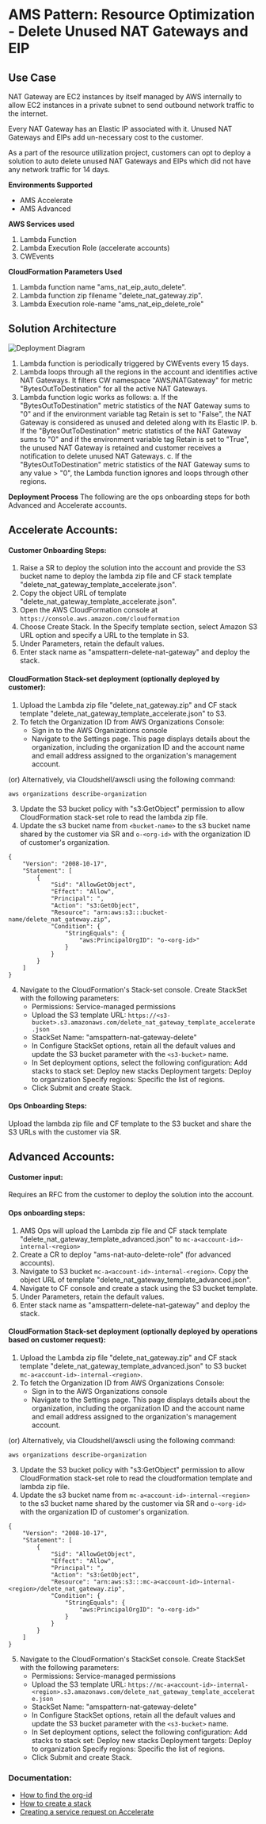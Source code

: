 # AMS Pattern: Resource Optimization - Delete Unused NAT Gateways and EIP

## Use Case

NAT Gateway are EC2 instances by itself managed by AWS internally to allow EC2 instances in a private subnet to send outbound network traffic to the internet. 

Every NAT Gateway has an Elastic IP associated with it. Unused NAT Gateways and EIPs add un-necessary cost to the customer.

As a part of the resource utilization project, customers can opt to deploy a solution to auto delete unused NAT Gateways and EIPs which did not have any network traffic for 14 days.

**Environments Supported**
* AMS Accelerate
* AMS Advanced

**AWS Services used**
1. Lambda Function
2. Lambda Execution Role (accelerate accounts)
3. CWEvents

**CloudFormation Parameters Used**
1. Lambda function name "ams_nat_eip_auto_delete".
2. Lambda function zip filename "delete_nat_gateway.zip".
3. Lambda Execution role-name "ams_nat_eip_delete_role"

## Solution Architecture

![Deployment Diagram](./NAT-Gateway_Auto_Deletion.png)

1. Lambda function is periodically triggered by CWEvents every 15 days. 
2. Lambda loops through all the regions in the account and identifies active NAT Gateways. It filters CW namespace "AWS/NATGateway" for metric "BytesOutToDestination" for all the active NAT Gateways. 
3. Lambda function logic works as follows:
    a. If the "BytesOutToDestination" metric statistics of the NAT Gateway sums to "0" and if the environment variable tag Retain is set to "False", the NAT Gateway is considered as unused and deleted along with its Elastic IP. 
    b. If the "BytesOutToDestination" metric statistics of the NAT Gateway sums to "0" and if the environment variable tag Retain is set to "True", the unused NAT Gateway is retained and customer receives a notification to delete unused NAT Gateways. 
    c. If the "BytesOutToDestination" metric statistics of the NAT Gateway sums to any value > "0", the Lambda function ignores and loops through other regions. 

**Deployment Process** 
The following are the ops onboarding steps for both Advanced and Accelerate accounts. 

## Accelerate Accounts:

#### Customer Onboarding Steps:
1. Raise a SR to deploy the solution into the account and provide the S3 bucket name to deploy the lambda zip file and CF stack template "delete_nat_gateway_template_accelerate.json". 
2. Copy the object URL of template "delete_nat_gateway_template_accelerate.json".
3. Open the AWS CloudFormation console at `https://console.aws.amazon.com/cloudformation`
4. Choose Create Stack. In the Specify template section, select Amazon S3 URL option and specify a URL to the template in S3.
5. Under Parameters, retain the default values. 
6. Enter stack name as "amspattern-delete-nat-gateway" and deploy the stack.

#### CloudFormation Stack-set deployment (optionally deployed by customer):
1. Upload the Lambda zip file "delete_nat_gateway.zip" and CF stack template "delete_nat_gateway_template_accelerate.json" to S3. 
2. To fetch the Organization ID from AWS Organizations Console:
    - Sign in to the AWS Organizations console
    - Navigate to the Settings page. This page displays details about the organization, including the organization ID and the account name and email address assigned to the organization's management account. 
    
(or) Alternatively, via Cloudshell/awscli using the following command:
```
aws organizations describe-organization
```
3. Update the S3 bucket policy with "s3:GetObject" permission to allow CloudFormation stack-set role to read the lambda zip file. 
4. Update the s3 bucket name from `<bucket-name>` to the s3 bucket name shared by the customer via SR and `o-<org-id>` with the organization ID of customer's organization. 
```
{
    "Version": "2008-10-17",
    "Statement": [
        {
            "Sid": "AllowGetObject",
            "Effect": "Allow",
            "Principal": ",
            "Action": "s3:GetObject",
            "Resource": "arn:aws:s3:::bucket-name/delete_nat_gateway.zip",
            "Condition": {
                "StringEquals": {
                    "aws:PrincipalOrgID": "o-<org-id>"
                }
            }
        }
    ]
}
```
4. Navigate to the CloudFormation's Stack-set console. Create StackSet with the following parameters:
    - Permissions: Service-managed permissions
    - Upload the S3 template URL: `https://<s3-bucket>.s3.amazonaws.com/delete_nat_gateway_template_accelerate.json`
    - StackSet Name: "amspattern-nat-gateway-delete"
    - In Configure StackSet options, retain all the default values and update the S3 bucket parameter with the `<s3-bucket>` name.
    - In Set deployment options, select the following configuration:
        Add stacks to stack set: Deploy new stacks
        Deployment targets: Deploy to organization
        Specify regions: Specific the list of regions.
    - Click Submit and create Stack. 

#### Ops Onboarding Steps:
Upload the lambda zip file and CF template to the S3 bucket and share the S3 URLs with the customer via SR.

## Advanced Accounts:

#### Customer input:
Requires an RFC from the customer to deploy the solution into the account.

#### Ops onboarding steps:
1. AMS Ops will upload the Lambda zip file and CF stack template "delete_nat_gateway_template_advanced.json" to `mc-a<account-id>-internal-<region>`
2. Create a CR to deploy "ams-nat-auto-delete-role" (for advanced accounts).
3. Navigate to S3 bucket `mc-a<account-id>-internal-<region>`. Copy the object URL of template "delete_nat_gateway_template_advanced.json".
4. Navigate to CF console and create a stack using the S3 bucket template. 
5. Under Parameters, retain the default values. 
6. Enter stack name as "amspattern-delete-nat-gateway" and deploy the stack.

#### CloudFormation Stack-set deployment (optionally deployed by operations based on customer request):
1. Upload the Lambda zip file "delete_nat_gateway.zip" and CF stack template "delete_nat_gateway_template_advanced.json" to S3 bucket `mc-a<account-id>-internal-<region>`. 
2. To fetch the Organization ID from AWS Organizations Console:
    - Sign in to the AWS Organizations console
    - Navigate to the Settings page. This page displays details about the organization, including the organization ID and the account name and email address assigned to the organization's management account.

(or) Alternatively, via Cloudshell/awscli using the following command:

```
aws organizations describe-organization
```

3. Update the S3 bucket policy with "s3:GetObject" permission to allow CloudFormation stack-set role to read the cloudformation template and lambda zip file. 
4. Update the s3 bucket name from `mc-a<account-id>-internal-<region>` to the s3 bucket name shared by the customer via SR and `o-<org-id>` with the organization ID of customer's organization. 
```
{
    "Version": "2008-10-17",
    "Statement": [
        {
            "Sid": "AllowGetObject",
            "Effect": "Allow",
            "Principal": ",
            "Action": "s3:GetObject",
            "Resource": "arn:aws:s3:::mc-a<account-id>-internal-<region>/delete_nat_gateway.zip",
            "Condition": {
                "StringEquals": {
                    "aws:PrincipalOrgID": "o-<org-id>"
                }
            }
        }
    ]
}
```
5. Navigate to the CloudFormation's StackSet console. Create StackSet with the following parameters:
    - Permissions: Service-managed permissions
    - Upload the S3 template URL: `https://mc-a<account-id>-internal-<region>.s3.amazonaws.com/delete_nat_gateway_template_accelerate.json`
    - StackSet Name: "amspattern-nat-gateway-delete"
    - In Configure StackSet options, retain all the default values and update the S3 bucket parameter with the `<s3-bucket>` name.
    - In Set deployment options, select the following configuration:
        Add stacks to stack set: Deploy new stacks
        Deployment targets: Deploy to organization
        Specify regions: Specific the list of regions.
    - Click Submit and create Stack. 

### Documentation:
* [How to find the org-id](https://docs.aws.amazon.com/organizations/latest/userguide/orgs_manage_org_details.html#orgs_view_ou)
* [How to create a stack](https://docs.aws.amazon.com/AWSCloudFormation/latest/UserGuide/cfn-console-create-stack.html)
* [Creating a service request on Accelerate](https://docs.aws.amazon.com/managedservices/latest/accelerate-guide/creating-a-sr.html)
